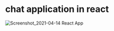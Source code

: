 # chat application in react

![Screenshot_2021-04-14 React App](https://user-images.githubusercontent.com/48069158/114648545-5608f600-9cdf-11eb-9cb4-6a42ab705a4f.png)
